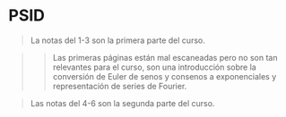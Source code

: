 ﻿# PSID

> La notas del 1-3 son la primera parte del curso.

>> Las primeras páginas están mal escaneadas pero no son tan relevantes para el curso, son una introducción sobre la conversión de Euler de senos y consenos a exponenciales y representación de series de Fourier.
 
> Las notas del 4-6 son la segunda parte del curso.